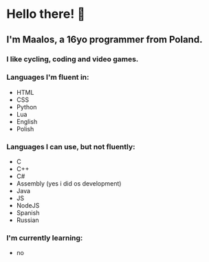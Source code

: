 # Hello there! 👋
## I'm Maalos, a 16yo programmer from Poland.
### I like cycling, coding and video games.
### Languages I'm fluent in:
- HTML
- CSS
- Python
- Lua
- English
- Polish

### Languages I can use, but not fluently:
- C
- C++
- C#
- Assembly (yes i did os development)
- Java
- JS
- NodeJS
- Spanish
- Russian

### I'm currently learning:
- no
